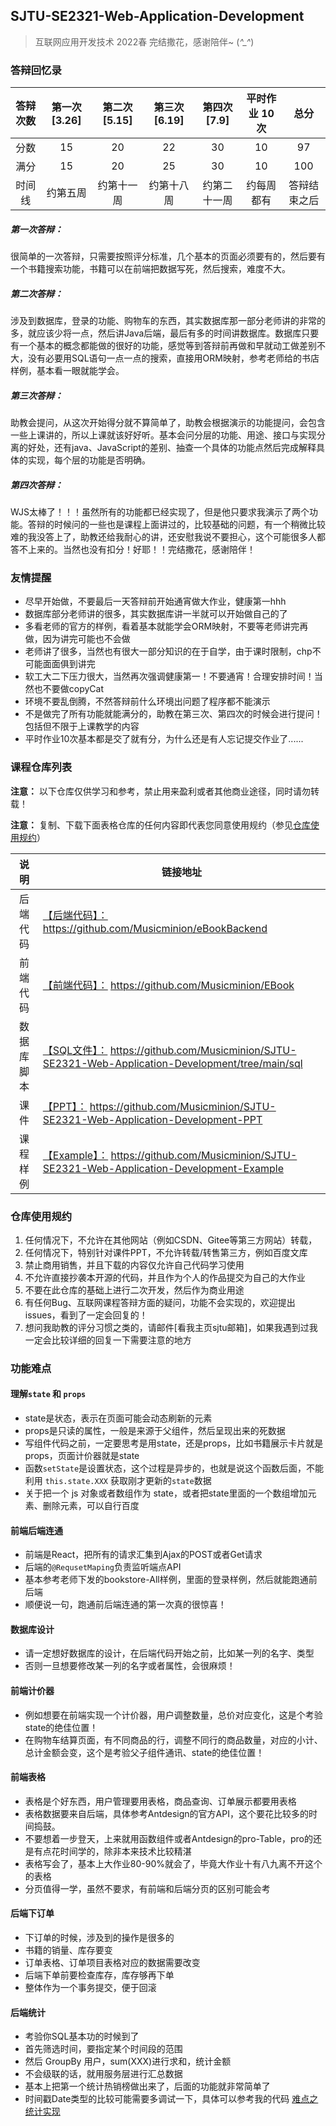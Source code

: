## SJTU-SE2321-Web-Application-Development 

> 互联网应用开发技术 2022春 完结撒花，感谢陪伴~ (*^_^*)
### 答辩回忆录

| 答辩次数 | 第一次 [3.26] | 第二次 [5.15] | 第三次 [6.19] | 第四次  [7.9] | 平时作业 10次 | 总分 |
| :------: | :----: | :----: | :----: | :----: | :------: | :--: |
|   分数   |   15   |   20   |   22   |   30   |   10    | 97  |
|   满分   |   15   |   20   |   25   |   30   |    10    | 100  |
|   时间线  |   约第五周  |   约第十一周   |  约第十八周   |  约第二十一周     | 约每周都有  | 答辩结束之后  |

##### 第一次答辩：
很简单的一次答辩，只需要按照评分标准，几个基本的页面必须要有的，然后要有一个书籍搜索功能，书籍可以在前端把数据写死，然后搜索，难度不大。

##### 第二次答辩：
涉及到数据库，登录的功能、购物车的东西，其实数据库那一部分老师讲的非常的多，就应该少将一点，然后讲Java后端，最后有多的时间讲数据库。数据库只要有一个基本的概念都能做的很好的功能，感觉等到答辩前再做和早就动工做差别不大，没有必要用SQL语句一点一点的搜索，直接用ORM映射，参考老师给的书店样例，基本看一眼就能学会。

##### 第三次答辩：
助教会提问，从这次开始得分就不算简单了，助教会根据演示的功能提问，会包含一些上课讲的，所以上课就该好好听。基本会问分层的功能、用途、接口与实现分离的好处，还有java、JavaScript的差别、抽查一个具体的功能点然后完成解释具体的实现，每个层的功能是否明确。

##### 第四次答辩：
WJS太棒了！！！虽然所有的功能都已经实现了，但是他只要求我演示了两个功能。答辩的时候问的一些也是课程上面讲过的，比较基础的问题，有一个稍微比较难的我没答上了，助教还给我耐心的讲，还安慰我说不要担心，这个可能很多人都答不上来的。当然也没有扣分！好耶！！完结撒花，感谢陪伴！


### 友情提醒
- 尽早开始做，不要最后一天答辩前开始通宵做大作业，健康第一hhh
- 数据库部分老师讲的很多，其实数据库讲一半就可以开始做自己的了
- 多看老师的官方的样例，看着基本就能学会ORM映射，不要等老师讲完再做，因为讲完可能也不会做
- 老师讲了很多，当然也有很大一部分知识的在于自学，由于课时限制，chp不可能面面俱到讲完
- 软工大二下压力很大，当然再次强调健康第一！不要通宵！合理安排时间！当然也不要做copyCat
- 环境不要乱倒腾，不然答辩前什么环境出问题了程序都不能演示
- 不是做完了所有功能就能满分的，助教在第三次、第四次的时候会进行提问！包括但不限于上课教学的内容
- 平时作业10次基本都是交了就有分，为什么还是有人忘记提交作业了......

### 课程仓库列表
**注意：** 以下仓库仅供学习和参考，禁止用来盈利或者其他商业途径，同时请勿转载！

**注意：** 复制、下载下面表格仓库的任何内容即代表您同意使用规约（参见[仓库使用规约](#仓库使用规约)）

|      说明      |                           链接地址                           |
| :------------: | ---------------------------------------------------------- |
| 后端代码 |   [【后端代码】：](https://github.com/Musicminion/eBookBackend)  https://github.com/Musicminion/eBookBackend  |
| 前端代码 |       [【前端代码】：](https://github.com/Musicminion/EBook)  https://github.com/Musicminion/EBook       |
|   数据库脚本  | [【SQL文件】：](https://github.com/Musicminion/SJTU-SE2321-Web-Application-Development/tree/main/sql)  https://github.com/Musicminion/SJTU-SE2321-Web-Application-Development/tree/main/sql|
|      课件      | [【PPT】：](https://github.com/Musicminion/SJTU-SE2321-Web-Application-Development-PPT)  https://github.com/Musicminion/SJTU-SE2321-Web-Application-Development-PPT |
|    课程样例    | [【Example】：](https://github.com/Musicminion/SJTU-SE2321-Web-Application-Development-Example)  https://github.com/Musicminion/SJTU-SE2321-Web-Application-Development-Example |

### 仓库使用规约
1. 任何情况下，不允许在其他网站（例如CSDN、Gitee等第三方网站）转载，
2. 任何情况下，特别针对课件PPT，不允许转载/转售第三方，例如百度文库
3. 禁止商用销售，并且下载的内容仅允许自己代码学习使用
4. 不允许直接抄袭本开源的代码，并且作为个人的作品提交为自己的大作业
5. 不要在此仓库的基础上进行二次开发，然后作为商业用途
6. 有任何Bug、互联网课程答辩方面的疑问，功能不会实现的，欢迎提出 issues，看到了一定会回复的！
7. 想问我助教的评分习惯之类的，请邮件[看我主页sjtu邮箱]，如果我遇到过我一定会比较详细的回复一下需要注意的地方


### 功能难点
#### 理解`state` 和 `props`
- state是状态，表示在页面可能会动态刷新的元素
- props是只读的属性，一般是来源于父组件，然后呈现出来的死数据
- 写组件代码之前，一定要思考是用state，还是props，比如书籍展示卡片就是props，页面计价器就是state
- 函数`setState`是设置状态，这个过程是异步的，也就是说这个函数后面，不能利用 `this.state.XXX` 获取刚才更新的`state`数据
- 关于把一个 js 对象或者数组作为 state，或者把state里面的一个数组增加元素、删除元素，可以自行百度

#### 前端后端连通
- 前端是React，把所有的请求汇集到Ajax的POST或者Get请求
- 后端的`@RequsetMaping`负责监听端点API
- 基本参考老师下发的bookstore-All样例，里面的登录样例，然后就能跑通前后端
- 顺便说一句，跑通前后端连通的第一次真的很惊喜！

#### 数据库设计
- 请一定想好数据库的设计，在后端代码开始之前，比如某一列的名字、类型
- 否则一旦想要修改某一列的名字或者属性，会很麻烦！

#### 前端计价器
- 例如想要在前端实现一个计价器，用户调整数量，总价对应变化，这是个考验state的绝佳位置！
- 在购物车结算页面，有不同商品的行，调整不同行的商品数量，对应的小计、总计金额会变，这个是考验父子组件通讯、state的绝佳位置！

#### 前端表格
- 表格是个好东西，用户管理要用表格，商品查询、订单展示都要用表格
- 表格数据要来自后端，具体参考Antdesign的官方API，这个要花比较多的时间捣鼓。
- 不要想着一步登天，上来就用函数组件或者Antdesign的pro-Table，pro的还是有点花时间学的，除非本来技术比较精湛
- 表格写会了，基本上大作业80-90%就会了，毕竟大作业十有八九离不开这个的表格
- 分页值得一学，虽然不要求，有前端和后端分页的区别可能会考


#### 后端下订单
- 下订单的时候，涉及到的操作是很多的
- 书籍的销量、库存要变
- 订单表格、订单项目表格对应的数据需要改变
- 后端下单前要检查库存，库存够再下单
- 整体作为一个事务提交，便于回滚

#### 后端统计
- 考验你SQL基本功的时候到了
- 首先筛选时间，要指定某个时间段的范围
- 然后 GroupBy 用户，sum(XXX)进行求和，统计金额
- 不会级联的话，就用服务层进行汇总数据
- 基本上把第一个统计热销榜做出来了，后面的功能就非常简单了
- 时间戳Date类型的比较可能需要多调试一下，具体可以参考我的代码 [难点之统计实现](https://github.com/Musicminion/eBookBackend/blob/master/src/main/java/com/zzq/ebook/repository/OrderItemRepository.java)




